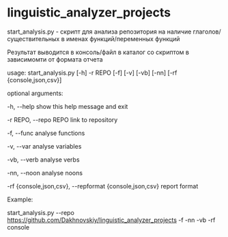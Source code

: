 # linguistic_analyzer_projects
start_analysis.py - скрипт для анализа репозитория на наличие глаголов/существительных в именах функций/переменных функций

Результат выводится в консоль/файл в каталог со скриптом в зависимомти от формата отчета

usage: start_analysis.py [-h] -r REPO [-f] [-v] [-vb] [-nn] [-rf {console,json,csv}]

optional arguments:

  -h, --help            show this help message and exit

  -r REPO, --repo REPO  link to repository

  -f, --func            analyse functions

  -v, --var             analyse variables

  -vb, --verb           analyse verbs

  -nn, --noon           analyse noons

  -rf {console,json,csv}, --repformat {console,json,csv} report format

Example:

start_analysis.py --repo https://github.com/Dakhnovskiy/linguistic_analyzer_projects -f -nn -vb -rf console